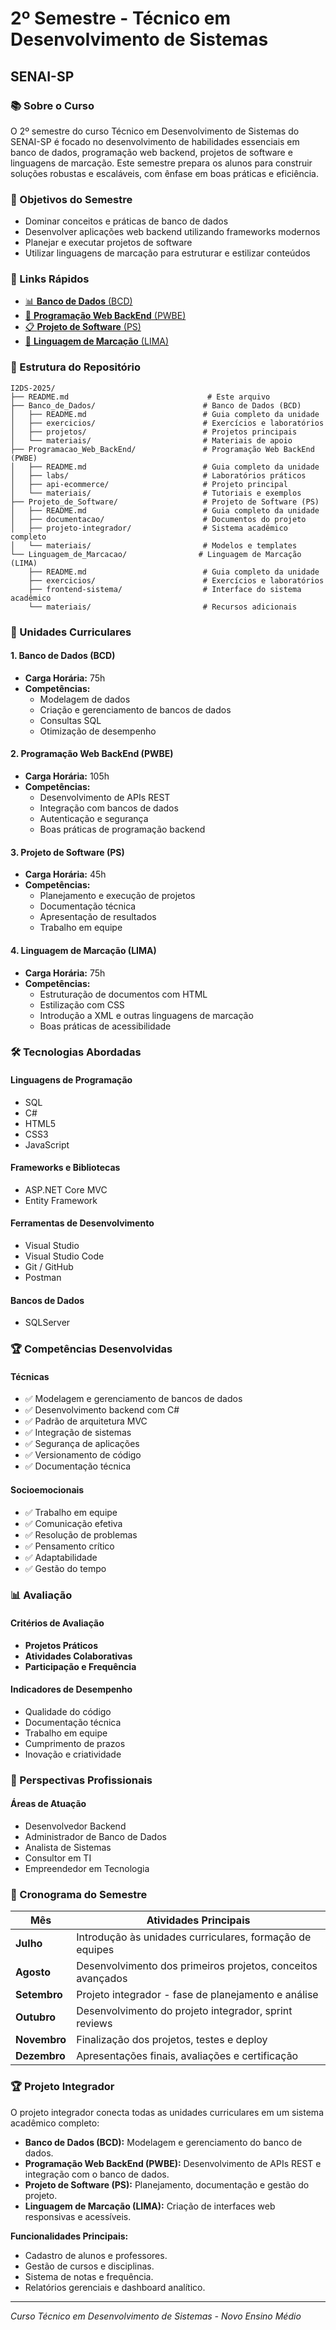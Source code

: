 # 2º Semestre - Técnico em Desenvolvimento de Sistemas

## SENAI-SP

### 📚 Sobre o Curso

O 2º semestre do curso Técnico em Desenvolvimento de Sistemas do SENAI-SP é focado no desenvolvimento de habilidades essenciais em banco de dados, programação web backend, projetos de software e linguagens de marcação. Este semestre prepara os alunos para construir soluções robustas e escaláveis, com ênfase em boas práticas e eficiência.

### 🎯 Objetivos do Semestre

- Dominar conceitos e práticas de banco de dados
- Desenvolver aplicações web backend utilizando frameworks modernos
- Planejar e executar projetos de software
- Utilizar linguagens de marcação para estruturar e estilizar conteúdos

### 🔗 Links Rápidos

- [📊 **Banco de Dados** (BCD)](./Banco_de_Dados/README.md)
- [🚀 **Programação Web BackEnd** (PWBE)](./Programacao_Web_BackEnd/README.md)
- [📋 **Projeto de Software** (PS)](./Projeto_de_Software/README.md)
- [🎨 **Linguagem de Marcação** (LIMA)](./Linguagem_de_Marcacao/README.md)

### 📁 Estrutura do Repositório

```
I2DS-2025/
├── README.md                               # Este arquivo
├── Banco_de_Dados/                        # Banco de Dados (BCD)
│   ├── README.md                          # Guia completo da unidade
│   ├── exercicios/                        # Exercícios e laboratórios
│   ├── projetos/                          # Projetos principais
│   └── materiais/                         # Materiais de apoio
├── Programacao_Web_BackEnd/               # Programação Web BackEnd (PWBE)
│   ├── README.md                          # Guia completo da unidade
│   ├── labs/                              # Laboratórios práticos
│   ├── api-ecommerce/                     # Projeto principal
│   └── materiais/                         # Tutoriais e exemplos
├── Projeto_de_Software/                   # Projeto de Software (PS)
│   ├── README.md                          # Guia completo da unidade
│   ├── documentacao/                      # Documentos do projeto
│   ├── projeto-integrador/                # Sistema acadêmico completo
│   └── materiais/                         # Modelos e templates
└── Linguagem_de_Marcacao/                # Linguagem de Marcação (LIMA)
    ├── README.md                          # Guia completo da unidade
    ├── exercicios/                        # Exercícios e laboratórios
    ├── frontend-sistema/                  # Interface do sistema acadêmico
    └── materiais/                         # Recursos adicionais
```

### 📖 Unidades Curriculares

#### 1. Banco de Dados (BCD)

- **Carga Horária:** 75h
- **Competências:**
  - Modelagem de dados
  - Criação e gerenciamento de bancos de dados
  - Consultas SQL
  - Otimização de desempenho

#### 2. Programação Web BackEnd (PWBE)

- **Carga Horária:** 105h
- **Competências:**
  - Desenvolvimento de APIs REST
  - Integração com bancos de dados
  - Autenticação e segurança
  - Boas práticas de programação backend

#### 3. Projeto de Software (PS)

- **Carga Horária:** 45h
- **Competências:**
  - Planejamento e execução de projetos
  - Documentação técnica
  - Apresentação de resultados
  - Trabalho em equipe

#### 4. Linguagem de Marcação (LIMA)

- **Carga Horária:** 75h
- **Competências:**
  - Estruturação de documentos com HTML
  - Estilização com CSS
  - Introdução a XML e outras linguagens de marcação
  - Boas práticas de acessibilidade

### 🛠️ Tecnologias Abordadas

#### Linguagens de Programação

- SQL
- C#
- HTML5
- CSS3
- JavaScript

#### Frameworks e Bibliotecas

- ASP.NET Core MVC
- Entity Framework

#### Ferramentas de Desenvolvimento

- Visual Studio
- Visual Studio Code
- Git / GitHub
- Postman

#### Bancos de Dados

- SQLServer

### 🏆 Competências Desenvolvidas

#### Técnicas

- ✅ Modelagem e gerenciamento de bancos de dados
- ✅ Desenvolvimento backend com C#
- ✅ Padrão de arquitetura MVC
- ✅ Integração de sistemas
- ✅ Segurança de aplicações
- ✅ Versionamento de código
- ✅ Documentação técnica

#### Socioemocionais

- ✅ Trabalho em equipe
- ✅ Comunicação efetiva
- ✅ Resolução de problemas
- ✅ Pensamento crítico
- ✅ Adaptabilidade
- ✅ Gestão do tempo

### 📊 Avaliação

#### Critérios de Avaliação

- **Projetos Práticos**
- **Atividades Colaborativas**
- **Participação e Frequência**

#### Indicadores de Desempenho

- Qualidade do código
- Documentação técnica
- Trabalho em equipe
- Cumprimento de prazos
- Inovação e criatividade

### 🚀 Perspectivas Profissionais

#### Áreas de Atuação

- Desenvolvedor Backend
- Administrador de Banco de Dados
- Analista de Sistemas
- Consultor em TI
- Empreendedor em Tecnologia

### 📅 Cronograma do Semestre

| Mês          | Atividades Principais                                       |
| ------------ | ----------------------------------------------------------- |
| **Julho**    | Introdução às unidades curriculares, formação de equipes    |
| **Agosto**   | Desenvolvimento dos primeiros projetos, conceitos avançados |
| **Setembro** | Projeto integrador - fase de planejamento e análise         |
| **Outubro**  | Desenvolvimento do projeto integrador, sprint reviews       |
| **Novembro** | Finalização dos projetos, testes e deploy                   |
| **Dezembro** | Apresentações finais, avaliações e certificação             |

### 🏆 Projeto Integrador

O projeto integrador conecta todas as unidades curriculares em um sistema acadêmico completo:

- **Banco de Dados (BCD):** Modelagem e gerenciamento do banco de dados.
- **Programação Web BackEnd (PWBE):** Desenvolvimento de APIs REST e integração com o banco de dados.
- **Projeto de Software (PS):** Planejamento, documentação e gestão do projeto.
- **Linguagem de Marcação (LIMA):** Criação de interfaces web responsivas e acessíveis.

**Funcionalidades Principais:**

- Cadastro de alunos e professores.
- Gestão de cursos e disciplinas.
- Sistema de notas e frequência.
- Relatórios gerenciais e dashboard analítico.

---

_Curso Técnico em Desenvolvimento de Sistemas - Novo Ensino Médio_
